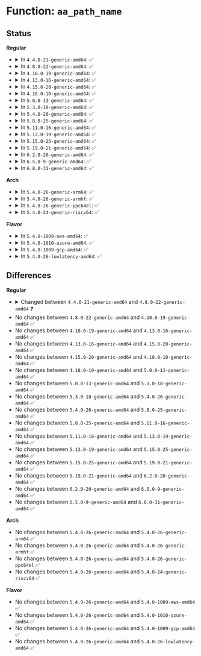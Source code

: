 # Function: <code>aa_path_name</code>

## Status
<b>Regular</b>
<ul>
<li>
<details>
<summary>In <code>4.4.0-21-generic-amd64</code>: ✅</summary>

```c
int aa_path_name(struct path * path, int flags, char * buffer, const char * * name, const char * * info, const char * disconnected)
```

```json
{
  "name": "aa_path_name",
  "collision_type": "Unique Global",
  "inline_type": "No",
  "funcs": [
    {
      "addr": 18446744071582488608,
      "name": "aa_path_name",
      "external": true,
      "loc": "security/apparmor/path.c:201",
      "file": "security/apparmor/path.c",
      "inline": "seen, unknown",
      "caller_inline": [],
      "caller_func": [
        "security/apparmor/domain.c:apparmor_bprm_set_creds",
        "security/apparmor/file.c:path_name",
        "security/apparmor/mount.c:aa_remount",
        "security/apparmor/mount.c:aa_bind_mount",
        "security/apparmor/mount.c:aa_bind_mount",
        "security/apparmor/mount.c:aa_mount_change_type",
        "security/apparmor/mount.c:aa_move_mount",
        "security/apparmor/mount.c:aa_move_mount",
        "security/apparmor/mount.c:aa_new_mount",
        "security/apparmor/mount.c:aa_new_mount",
        "security/apparmor/mount.c:aa_umount",
        "security/apparmor/mount.c:aa_pivotroot",
        "security/apparmor/mount.c:aa_pivotroot"
      ]
    }
  ],
  "symbols": [
    {
      "addr": 18446744071582488608,
      "name": "aa_path_name",
      "section": ".text",
      "bind": "STB_GLOBAL",
      "size": 905
    }
  ]
}
```
</details>
</li>
<li>
<details>
<summary>In <code>4.8.0-22-generic-amd64</code>: ✅</summary>

```c
int aa_path_name(const struct path * path, int flags, char * buffer, const char * * name, const char * * info, const char * disconnected)
```

```json
{
  "name": "aa_path_name",
  "collision_type": "Unique Global",
  "inline_type": "No",
  "funcs": [
    {
      "addr": 18446744071582721488,
      "name": "aa_path_name",
      "external": true,
      "loc": "security/apparmor/path.c:201",
      "file": "security/apparmor/path.c",
      "inline": "seen, unknown",
      "caller_inline": [],
      "caller_func": [
        "security/apparmor/domain.c:profile_onexec",
        "security/apparmor/domain.c:profile_transition",
        "security/apparmor/file.c:path_name",
        "security/apparmor/mount.c:build_pivotroot",
        "security/apparmor/mount.c:build_pivotroot",
        "security/apparmor/mount.c:aa_umount",
        "security/apparmor/mount.c:match_mnt",
        "security/apparmor/mount.c:match_mnt_path_str"
      ]
    }
  ],
  "symbols": [
    {
      "addr": 18446744071582721488,
      "name": "aa_path_name",
      "section": ".text",
      "bind": "STB_GLOBAL",
      "size": 981
    }
  ]
}
```
</details>
</li>
<li>
<details>
<summary>In <code>4.10.0-19-generic-amd64</code>: ✅</summary>

```c
int aa_path_name(const struct path * path, int flags, char * buffer, const char * * name, const char * * info, const char * disconnected)
```

```json
{
  "name": "aa_path_name",
  "collision_type": "Unique Global",
  "inline_type": "No",
  "funcs": [
    {
      "addr": 18446744071582816144,
      "name": "aa_path_name",
      "external": true,
      "loc": "security/apparmor/path.c:201",
      "file": "security/apparmor/path.c",
      "inline": "seen, unknown",
      "caller_inline": [],
      "caller_func": [
        "security/apparmor/domain.c:profile_onexec",
        "security/apparmor/domain.c:profile_transition",
        "security/apparmor/file.c:path_name",
        "security/apparmor/mount.c:build_pivotroot",
        "security/apparmor/mount.c:build_pivotroot",
        "security/apparmor/mount.c:aa_umount",
        "security/apparmor/mount.c:match_mnt",
        "security/apparmor/mount.c:match_mnt_path_str"
      ]
    }
  ],
  "symbols": [
    {
      "addr": 18446744071582816144,
      "name": "aa_path_name",
      "section": ".text",
      "bind": "STB_GLOBAL",
      "size": 981
    }
  ]
}
```
</details>
</li>
<li>
<details>
<summary>In <code>4.13.0-16-generic-amd64</code>: ✅</summary>

```c
int aa_path_name(const struct path * path, int flags, char * buffer, const char * * name, const char * * info, const char * disconnected)
```

```json
{
  "name": "aa_path_name",
  "collision_type": "Unique Global",
  "inline_type": "No",
  "funcs": [
    {
      "addr": 18446744071582903888,
      "name": "aa_path_name",
      "external": true,
      "loc": "security/apparmor/path.c:201",
      "file": "security/apparmor/path.c",
      "inline": "seen, unknown",
      "caller_inline": [],
      "caller_func": [
        "security/apparmor/domain.c:profile_onexec",
        "security/apparmor/domain.c:profile_transition",
        "security/apparmor/file.c:path_name",
        "security/apparmor/mount.c:build_pivotroot",
        "security/apparmor/mount.c:build_pivotroot",
        "security/apparmor/mount.c:aa_umount",
        "security/apparmor/mount.c:match_mnt_path_str"
      ]
    }
  ],
  "symbols": [
    {
      "addr": 18446744071582903888,
      "name": "aa_path_name",
      "section": ".text",
      "bind": "STB_GLOBAL",
      "size": 970
    }
  ]
}
```
</details>
</li>
<li>
<details>
<summary>In <code>4.15.0-20-generic-amd64</code>: ✅</summary>

```c
int aa_path_name(const struct path * path, int flags, char * buffer, const char * * name, const char * * info, const char * disconnected)
```

```json
{
  "name": "aa_path_name",
  "collision_type": "Unique Global",
  "inline_type": "No",
  "funcs": [
    {
      "addr": 18446744071583062000,
      "name": "aa_path_name",
      "external": true,
      "loc": "security/apparmor/path.c:201",
      "file": "security/apparmor/path.c",
      "inline": "seen, unknown",
      "caller_inline": [],
      "caller_func": [
        "security/apparmor/domain.c:profile_onexec",
        "security/apparmor/domain.c:profile_transition",
        "security/apparmor/file.c:path_name",
        "security/apparmor/mount.c:build_pivotroot",
        "security/apparmor/mount.c:build_pivotroot",
        "security/apparmor/mount.c:aa_umount",
        "security/apparmor/mount.c:match_mnt",
        "security/apparmor/mount.c:match_mnt_path_str"
      ]
    }
  ],
  "symbols": [
    {
      "addr": 18446744071583062000,
      "name": "aa_path_name",
      "section": ".text",
      "bind": "STB_GLOBAL",
      "size": 864
    }
  ]
}
```
</details>
</li>
<li>
<details>
<summary>In <code>4.18.0-10-generic-amd64</code>: ✅</summary>

```c
int aa_path_name(const struct path * path, int flags, char * buffer, const char * * name, const char * * info, const char * disconnected)
```

```json
{
  "name": "aa_path_name",
  "collision_type": "Unique Global",
  "inline_type": "No",
  "funcs": [
    {
      "addr": 18446744071583264160,
      "name": "aa_path_name",
      "external": true,
      "loc": "security/apparmor/path.c:201",
      "file": "security/apparmor/path.c",
      "inline": "seen, unknown",
      "caller_inline": [],
      "caller_func": [
        "security/apparmor/domain.c:profile_onexec",
        "security/apparmor/domain.c:profile_transition",
        "security/apparmor/mount.c:build_pivotroot",
        "security/apparmor/mount.c:build_pivotroot",
        "security/apparmor/mount.c:aa_umount",
        "security/apparmor/mount.c:match_mnt",
        "security/apparmor/mount.c:match_mnt_path_str"
      ]
    }
  ],
  "symbols": [
    {
      "addr": 18446744071583264160,
      "name": "aa_path_name",
      "section": ".text",
      "bind": "STB_GLOBAL",
      "size": 927
    }
  ]
}
```
</details>
</li>
<li>
<details>
<summary>In <code>5.0.0-13-generic-amd64</code>: ✅</summary>

```c
int aa_path_name(const struct path * path, int flags, char * buffer, const char * * name, const char * * info, const char * disconnected)
```

```json
{
  "name": "aa_path_name",
  "collision_type": "Unique Global",
  "inline_type": "No",
  "funcs": [
    {
      "addr": 18446744071583382016,
      "name": "aa_path_name",
      "external": true,
      "loc": "security/apparmor/path.c:201",
      "file": "security/apparmor/path.c",
      "inline": "seen, unknown",
      "caller_inline": [],
      "caller_func": [
        "security/apparmor/domain.c:profile_onexec",
        "security/apparmor/domain.c:profile_transition",
        "security/apparmor/mount.c:build_pivotroot",
        "security/apparmor/mount.c:build_pivotroot",
        "security/apparmor/mount.c:aa_umount",
        "security/apparmor/mount.c:match_mnt",
        "security/apparmor/mount.c:match_mnt_path_str"
      ]
    }
  ],
  "symbols": [
    {
      "addr": 18446744071583382016,
      "name": "aa_path_name",
      "section": ".text",
      "bind": "STB_GLOBAL",
      "size": 927
    }
  ]
}
```
</details>
</li>
<li>
<details>
<summary>In <code>5.3.0-18-generic-amd64</code>: ✅</summary>

```c
int aa_path_name(const struct path * path, int flags, char * buffer, const char * * name, const char * * info, const char * disconnected)
```

```json
{
  "name": "aa_path_name",
  "collision_type": "Unique Global",
  "inline_type": "No",
  "funcs": [
    {
      "addr": 18446744071583569520,
      "name": "aa_path_name",
      "external": true,
      "loc": "security/apparmor/path.c:197",
      "file": "security/apparmor/path.c",
      "inline": "seen, unknown",
      "caller_inline": [],
      "caller_func": [
        "security/apparmor/domain.c:profile_onexec",
        "security/apparmor/domain.c:profile_transition",
        "security/apparmor/mount.c:build_pivotroot",
        "security/apparmor/mount.c:build_pivotroot",
        "security/apparmor/mount.c:aa_umount",
        "security/apparmor/mount.c:match_mnt",
        "security/apparmor/mount.c:match_mnt_path_str"
      ]
    }
  ],
  "symbols": [
    {
      "addr": 18446744071583569520,
      "name": "aa_path_name",
      "section": ".text",
      "bind": "STB_GLOBAL",
      "size": 164
    }
  ]
}
```
</details>
</li>
<li>
<details>
<summary>In <code>5.4.0-26-generic-amd64</code>: ✅</summary>

```c
int aa_path_name(const struct path * path, int flags, char * buffer, const char * * name, const char * * info, const char * disconnected)
```

```json
{
  "name": "aa_path_name",
  "collision_type": "Unique Global",
  "inline_type": "No",
  "funcs": [
    {
      "addr": 18446744071583675296,
      "name": "aa_path_name",
      "external": true,
      "loc": "security/apparmor/path.c:197",
      "file": "security/apparmor/path.c",
      "inline": "seen, unknown",
      "caller_inline": [],
      "caller_func": [
        "security/apparmor/domain.c:profile_onexec",
        "security/apparmor/domain.c:profile_transition",
        "security/apparmor/mount.c:build_pivotroot",
        "security/apparmor/mount.c:build_pivotroot",
        "security/apparmor/mount.c:aa_umount",
        "security/apparmor/mount.c:match_mnt",
        "security/apparmor/mount.c:match_mnt_path_str"
      ]
    }
  ],
  "symbols": [
    {
      "addr": 18446744071583675296,
      "name": "aa_path_name",
      "section": ".text",
      "bind": "STB_GLOBAL",
      "size": 164
    }
  ]
}
```
</details>
</li>
<li>
<details>
<summary>In <code>5.8.0-25-generic-amd64</code>: ✅</summary>

```c
int aa_path_name(const struct path * path, int flags, char * buffer, const char * * name, const char * * info, const char * disconnected)
```

```json
{
  "name": "aa_path_name",
  "collision_type": "Unique Global",
  "inline_type": "No",
  "funcs": [
    {
      "addr": 18446744071584038400,
      "name": "aa_path_name",
      "external": true,
      "loc": "security/apparmor/path.c:197",
      "file": "security/apparmor/path.c",
      "inline": "seen, unknown",
      "caller_inline": [],
      "caller_func": [
        "security/apparmor/domain.c:profile_onexec",
        "security/apparmor/domain.c:profile_transition",
        "security/apparmor/file.c:path_name",
        "security/apparmor/mount.c:build_pivotroot",
        "security/apparmor/mount.c:build_pivotroot",
        "security/apparmor/mount.c:profile_umount",
        "security/apparmor/mount.c:match_mnt_path_str"
      ]
    }
  ],
  "symbols": [
    {
      "addr": 18446744071584038400,
      "name": "aa_path_name",
      "section": ".text",
      "bind": "STB_GLOBAL",
      "size": 164
    }
  ]
}
```
</details>
</li>
<li>
<details>
<summary>In <code>5.11.0-16-generic-amd64</code>: ✅</summary>

```c
int aa_path_name(const struct path * path, int flags, char * buffer, const char * * name, const char * * info, const char * disconnected)
```

```json
{
  "name": "aa_path_name",
  "collision_type": "Unique Global",
  "inline_type": "No",
  "funcs": [
    {
      "addr": 18446744071584157536,
      "name": "aa_path_name",
      "external": true,
      "loc": "security/apparmor/path.c:197",
      "file": "security/apparmor/path.c",
      "inline": "seen, unknown",
      "caller_inline": [],
      "caller_func": [
        "security/apparmor/domain.c:profile_onexec",
        "security/apparmor/domain.c:profile_transition",
        "security/apparmor/file.c:path_name",
        "security/apparmor/mount.c:build_pivotroot",
        "security/apparmor/mount.c:build_pivotroot",
        "security/apparmor/mount.c:profile_umount",
        "security/apparmor/mount.c:match_mnt_path_str"
      ]
    }
  ],
  "symbols": [
    {
      "addr": 18446744071584157536,
      "name": "aa_path_name",
      "section": ".text",
      "bind": "STB_GLOBAL",
      "size": 164
    }
  ]
}
```
</details>
</li>
<li>
<details>
<summary>In <code>5.13.0-19-generic-amd64</code>: ✅</summary>

```c
int aa_path_name(const struct path * path, int flags, char * buffer, const char * * name, const char * * info, const char * disconnected)
```

```json
{
  "name": "aa_path_name",
  "collision_type": "Unique Global",
  "inline_type": "No",
  "funcs": [
    {
      "addr": 18446744071584184544,
      "name": "aa_path_name",
      "external": true,
      "loc": "security/apparmor/path.c:197",
      "file": "security/apparmor/path.c",
      "inline": "seen, unknown",
      "caller_inline": [],
      "caller_func": [
        "security/apparmor/domain.c:profile_onexec",
        "security/apparmor/domain.c:profile_transition",
        "security/apparmor/file.c:path_name",
        "security/apparmor/mount.c:build_pivotroot",
        "security/apparmor/mount.c:build_pivotroot",
        "security/apparmor/mount.c:aa_umount",
        "security/apparmor/mount.c:match_mnt_path_str"
      ]
    }
  ],
  "symbols": [
    {
      "addr": 18446744071584184544,
      "name": "aa_path_name",
      "section": ".text",
      "bind": "STB_GLOBAL",
      "size": 164
    }
  ]
}
```
</details>
</li>
<li>
<details>
<summary>In <code>5.15.0-25-generic-amd64</code>: ✅</summary>

```c
int aa_path_name(const struct path * path, int flags, char * buffer, const char * * name, const char * * info, const char * disconnected)
```

```json
{
  "name": "aa_path_name",
  "collision_type": "Unique Global",
  "inline_type": "No",
  "funcs": [
    {
      "addr": 18446744071584569568,
      "name": "aa_path_name",
      "external": true,
      "loc": "security/apparmor/path.c:197",
      "file": "security/apparmor/path.c",
      "inline": "seen, unknown",
      "caller_inline": [],
      "caller_func": [
        "security/apparmor/domain.c:profile_onexec",
        "security/apparmor/domain.c:profile_transition",
        "security/apparmor/file.c:path_name",
        "security/apparmor/mount.c:build_pivotroot",
        "security/apparmor/mount.c:build_pivotroot",
        "security/apparmor/mount.c:aa_umount",
        "security/apparmor/mount.c:match_mnt_path_str"
      ]
    }
  ],
  "symbols": [
    {
      "addr": 18446744071584569568,
      "name": "aa_path_name",
      "section": ".text",
      "bind": "STB_GLOBAL",
      "size": 164
    }
  ]
}
```
</details>
</li>
<li>
<details>
<summary>In <code>5.19.0-21-generic-amd64</code>: ✅</summary>

```c
int aa_path_name(const struct path * path, int flags, char * buffer, const char * * name, const char * * info, const char * disconnected)
```

```json
{
  "name": "aa_path_name",
  "collision_type": "Unique Global",
  "inline_type": "No",
  "funcs": [
    {
      "addr": 18446744071585215424,
      "name": "aa_path_name",
      "external": true,
      "loc": "security/apparmor/path.c:197",
      "file": "security/apparmor/path.c",
      "inline": "seen, unknown",
      "caller_inline": [],
      "caller_func": [
        "security/apparmor/domain.c:profile_onexec",
        "security/apparmor/domain.c:profile_transition",
        "security/apparmor/file.c:path_name",
        "security/apparmor/mount.c:build_pivotroot",
        "security/apparmor/mount.c:build_pivotroot",
        "security/apparmor/mount.c:profile_umount",
        "security/apparmor/mount.c:match_mnt_path_str"
      ]
    }
  ],
  "symbols": [
    {
      "addr": 18446744071585215424,
      "name": "aa_path_name",
      "section": ".text",
      "bind": "STB_GLOBAL",
      "size": 180
    }
  ]
}
```
</details>
</li>
<li>
<details>
<summary>In <code>6.2.0-20-generic-amd64</code>: ✅</summary>

```c
int aa_path_name(const struct path * path, int flags, char * buffer, const char * * name, const char * * info, const char * disconnected)
```

```json
{
  "name": "aa_path_name",
  "collision_type": "Unique Global",
  "inline_type": "No",
  "funcs": [
    {
      "addr": 18446744071585947680,
      "name": "aa_path_name",
      "external": true,
      "loc": "security/apparmor/path.c:197",
      "file": "security/apparmor/path.c",
      "inline": "seen, unknown",
      "caller_inline": [],
      "caller_func": [
        "security/apparmor/domain.c:profile_onexec",
        "security/apparmor/domain.c:profile_transition",
        "security/apparmor/file.c:path_name",
        "security/apparmor/mount.c:build_pivotroot",
        "security/apparmor/mount.c:build_pivotroot",
        "security/apparmor/mount.c:profile_umount",
        "security/apparmor/mount.c:match_mnt_path_str"
      ]
    }
  ],
  "symbols": [
    {
      "addr": 18446744071585947680,
      "name": "aa_path_name",
      "section": ".text",
      "bind": "STB_GLOBAL",
      "size": 180
    }
  ]
}
```
</details>
</li>
<li>
<details>
<summary>In <code>6.5.0-9-generic-amd64</code>: ✅</summary>

```c
int aa_path_name(const struct path * path, int flags, char * buffer, const char * * name, const char * * info, const char * disconnected)
```

```json
{
  "name": "aa_path_name",
  "collision_type": "Unique Global",
  "inline_type": "No",
  "funcs": [
    {
      "addr": 18446744071586180592,
      "name": "aa_path_name",
      "external": true,
      "loc": "security/apparmor/path.c:197",
      "file": "security/apparmor/path.c",
      "inline": "seen, unknown",
      "caller_inline": [],
      "caller_func": [
        "security/apparmor/domain.c:profile_onexec",
        "security/apparmor/domain.c:profile_transition",
        "security/apparmor/file.c:path_name",
        "security/apparmor/mount.c:build_pivotroot",
        "security/apparmor/mount.c:build_pivotroot",
        "security/apparmor/mount.c:profile_umount",
        "security/apparmor/mount.c:match_mnt_path_str"
      ]
    }
  ],
  "symbols": [
    {
      "addr": 18446744071586180592,
      "name": "aa_path_name",
      "section": ".text",
      "bind": "STB_GLOBAL",
      "size": 180
    }
  ]
}
```
</details>
</li>
<li>
<details>
<summary>In <code>6.8.0-31-generic-amd64</code>: ✅</summary>

```c
int aa_path_name(const struct path * path, int flags, char * buffer, const char * * name, const char * * info, const char * disconnected)
```

```json
{
  "name": "aa_path_name",
  "collision_type": "Unique Global",
  "inline_type": "No",
  "funcs": [
    {
      "addr": 18446744071586431872,
      "name": "aa_path_name",
      "external": true,
      "loc": "security/apparmor/path.c:197",
      "file": "security/apparmor/path.c",
      "inline": "seen, unknown",
      "caller_inline": [],
      "caller_func": [
        "security/apparmor/domain.c:profile_onexec",
        "security/apparmor/domain.c:profile_transition",
        "security/apparmor/file.c:path_name",
        "security/apparmor/mount.c:build_pivotroot",
        "security/apparmor/mount.c:build_pivotroot",
        "security/apparmor/mount.c:profile_umount",
        "security/apparmor/mount.c:match_mnt_path_str"
      ]
    }
  ],
  "symbols": [
    {
      "addr": 18446744071586431872,
      "name": "aa_path_name",
      "section": ".text",
      "bind": "STB_GLOBAL",
      "size": 180
    }
  ]
}
```
</details>
</li>
</ul>
<b>Arch</b>
<ul>
<li>
<details>
<summary>In <code>5.4.0-26-generic-arm64</code>: ✅</summary>

```c
int aa_path_name(const struct path * path, int flags, char * buffer, const char * * name, const char * * info, const char * disconnected)
```

```json
{
  "name": "aa_path_name",
  "collision_type": "Unique Global",
  "inline_type": "No",
  "funcs": [
    {
      "addr": 18446603336495470208,
      "name": "aa_path_name",
      "external": true,
      "loc": "security/apparmor/path.c:197",
      "file": "security/apparmor/path.c",
      "inline": "seen, unknown",
      "caller_inline": [],
      "caller_func": [
        "security/apparmor/domain.c:profile_transition",
        "security/apparmor/mount.c:build_pivotroot",
        "security/apparmor/mount.c:build_pivotroot",
        "security/apparmor/mount.c:aa_umount",
        "security/apparmor/mount.c:match_mnt",
        "security/apparmor/mount.c:match_mnt_path_str"
      ]
    }
  ],
  "symbols": [
    {
      "addr": 18446603336495470208,
      "name": "aa_path_name",
      "section": ".text",
      "bind": "STB_GLOBAL",
      "size": 244
    }
  ]
}
```
</details>
</li>
<li>
<details>
<summary>In <code>5.4.0-26-generic-armhf</code>: ✅</summary>

```c
int aa_path_name(const struct path * path, int flags, char * buffer, const char * * name, const char * * info, const char * disconnected)
```

```json
{
  "name": "aa_path_name",
  "collision_type": "Unique Global",
  "inline_type": "No",
  "funcs": [
    {
      "addr": 3228836596,
      "name": "aa_path_name",
      "external": true,
      "loc": "security/apparmor/path.c:197",
      "file": "security/apparmor/path.c",
      "inline": "seen, unknown",
      "caller_inline": [],
      "caller_func": [
        "security/apparmor/domain.c:profile_onexec",
        "security/apparmor/domain.c:profile_transition",
        "security/apparmor/file.c:path_name",
        "security/apparmor/mount.c:build_pivotroot",
        "security/apparmor/mount.c:build_pivotroot",
        "security/apparmor/mount.c:aa_umount",
        "security/apparmor/mount.c:match_mnt",
        "security/apparmor/mount.c:match_mnt_path_str"
      ]
    }
  ],
  "symbols": [
    {
      "addr": 3228836596,
      "name": "aa_path_name",
      "section": ".text",
      "bind": "STB_GLOBAL",
      "size": 208
    }
  ]
}
```
</details>
</li>
<li>
<details>
<summary>In <code>5.4.0-26-generic-ppc64el</code>: ✅</summary>

```c
int aa_path_name(const struct path * path, int flags, char * buffer, const char * * name, const char * * info, const char * disconnected)
```

```json
{
  "name": "aa_path_name",
  "collision_type": "Unique Global",
  "inline_type": "No",
  "funcs": [
    {
      "addr": 13835058055289525056,
      "name": "aa_path_name",
      "external": true,
      "loc": "security/apparmor/path.c:197",
      "file": "security/apparmor/path.c",
      "inline": "seen, unknown",
      "caller_inline": [],
      "caller_func": [
        "security/apparmor/domain.c:profile_transition",
        "security/apparmor/mount.c:build_pivotroot",
        "security/apparmor/mount.c:build_pivotroot",
        "security/apparmor/mount.c:aa_umount",
        "security/apparmor/mount.c:match_mnt",
        "security/apparmor/mount.c:match_mnt_path_str"
      ]
    }
  ],
  "symbols": [
    {
      "addr": 13835058055289525056,
      "name": "aa_path_name",
      "section": ".text",
      "bind": "STB_GLOBAL",
      "size": 264
    }
  ]
}
```
</details>
</li>
<li>
<details>
<summary>In <code>5.4.0-24-generic-riscv64</code>: ✅</summary>

```c
int aa_path_name(const struct path * path, int flags, char * buffer, const char * * name, const char * * info, const char * disconnected)
```

```json
{
  "name": "aa_path_name",
  "collision_type": "Unique Global",
  "inline_type": "No",
  "funcs": [
    {
      "addr": 18446743936274657270,
      "name": "aa_path_name",
      "external": true,
      "loc": "security/apparmor/path.c:197",
      "file": "security/apparmor/path.c",
      "inline": "seen, unknown",
      "caller_inline": [],
      "caller_func": [
        "security/apparmor/domain.c:profile_transition",
        "security/apparmor/mount.c:build_pivotroot",
        "security/apparmor/mount.c:build_pivotroot",
        "security/apparmor/mount.c:aa_umount",
        "security/apparmor/mount.c:match_mnt",
        "security/apparmor/mount.c:match_mnt_path_str"
      ]
    }
  ],
  "symbols": [
    {
      "addr": 18446743936274657270,
      "name": "aa_path_name",
      "section": ".text",
      "bind": "STB_GLOBAL",
      "size": 164
    }
  ]
}
```
</details>
</li>
</ul>
<b>Flavor</b>
<ul>
<li>
<details>
<summary>In <code>5.4.0-1009-aws-amd64</code>: ✅</summary>

```c
int aa_path_name(const struct path * path, int flags, char * buffer, const char * * name, const char * * info, const char * disconnected)
```

```json
{
  "name": "aa_path_name",
  "collision_type": "Unique Global",
  "inline_type": "No",
  "funcs": [
    {
      "addr": 18446744071583644032,
      "name": "aa_path_name",
      "external": true,
      "loc": "security/apparmor/path.c:197",
      "file": "security/apparmor/path.c",
      "inline": "seen, unknown",
      "caller_inline": [],
      "caller_func": [
        "security/apparmor/domain.c:profile_onexec",
        "security/apparmor/domain.c:profile_transition",
        "security/apparmor/mount.c:build_pivotroot",
        "security/apparmor/mount.c:build_pivotroot",
        "security/apparmor/mount.c:aa_umount",
        "security/apparmor/mount.c:match_mnt",
        "security/apparmor/mount.c:match_mnt_path_str"
      ]
    }
  ],
  "symbols": [
    {
      "addr": 18446744071583644032,
      "name": "aa_path_name",
      "section": ".text",
      "bind": "STB_GLOBAL",
      "size": 164
    }
  ]
}
```
</details>
</li>
<li>
<details>
<summary>In <code>5.4.0-1010-azure-amd64</code>: ✅</summary>

```c
int aa_path_name(const struct path * path, int flags, char * buffer, const char * * name, const char * * info, const char * disconnected)
```

```json
{
  "name": "aa_path_name",
  "collision_type": "Unique Global",
  "inline_type": "No",
  "funcs": [
    {
      "addr": 18446744071583581088,
      "name": "aa_path_name",
      "external": true,
      "loc": "security/apparmor/path.c:197",
      "file": "security/apparmor/path.c",
      "inline": "seen, unknown",
      "caller_inline": [],
      "caller_func": [
        "security/apparmor/domain.c:profile_onexec",
        "security/apparmor/domain.c:profile_transition",
        "security/apparmor/mount.c:build_pivotroot",
        "security/apparmor/mount.c:build_pivotroot",
        "security/apparmor/mount.c:aa_umount",
        "security/apparmor/mount.c:match_mnt",
        "security/apparmor/mount.c:match_mnt_path_str"
      ]
    }
  ],
  "symbols": [
    {
      "addr": 18446744071583581088,
      "name": "aa_path_name",
      "section": ".text",
      "bind": "STB_GLOBAL",
      "size": 164
    }
  ]
}
```
</details>
</li>
<li>
<details>
<summary>In <code>5.4.0-1009-gcp-amd64</code>: ✅</summary>

```c
int aa_path_name(const struct path * path, int flags, char * buffer, const char * * name, const char * * info, const char * disconnected)
```

```json
{
  "name": "aa_path_name",
  "collision_type": "Unique Global",
  "inline_type": "No",
  "funcs": [
    {
      "addr": 18446744071583627808,
      "name": "aa_path_name",
      "external": true,
      "loc": "security/apparmor/path.c:197",
      "file": "security/apparmor/path.c",
      "inline": "seen, unknown",
      "caller_inline": [],
      "caller_func": [
        "security/apparmor/domain.c:profile_onexec",
        "security/apparmor/domain.c:profile_transition",
        "security/apparmor/mount.c:build_pivotroot",
        "security/apparmor/mount.c:build_pivotroot",
        "security/apparmor/mount.c:aa_umount",
        "security/apparmor/mount.c:match_mnt",
        "security/apparmor/mount.c:match_mnt_path_str"
      ]
    }
  ],
  "symbols": [
    {
      "addr": 18446744071583627808,
      "name": "aa_path_name",
      "section": ".text",
      "bind": "STB_GLOBAL",
      "size": 164
    }
  ]
}
```
</details>
</li>
<li>
<details>
<summary>In <code>5.4.0-26-lowlatency-amd64</code>: ✅</summary>

```c
int aa_path_name(const struct path * path, int flags, char * buffer, const char * * name, const char * * info, const char * disconnected)
```

```json
{
  "name": "aa_path_name",
  "collision_type": "Unique Global",
  "inline_type": "No",
  "funcs": [
    {
      "addr": 18446744071583725872,
      "name": "aa_path_name",
      "external": true,
      "loc": "security/apparmor/path.c:197",
      "file": "security/apparmor/path.c",
      "inline": "seen, unknown",
      "caller_inline": [],
      "caller_func": [
        "security/apparmor/domain.c:profile_onexec",
        "security/apparmor/domain.c:profile_transition",
        "security/apparmor/mount.c:build_pivotroot",
        "security/apparmor/mount.c:build_pivotroot",
        "security/apparmor/mount.c:aa_umount",
        "security/apparmor/mount.c:match_mnt",
        "security/apparmor/mount.c:match_mnt_path_str"
      ]
    }
  ],
  "symbols": [
    {
      "addr": 18446744071583725872,
      "name": "aa_path_name",
      "section": ".text",
      "bind": "STB_GLOBAL",
      "size": 164
    }
  ]
}
```
</details>
</li>
</ul>

## Differences
<b>Regular</b>
<ul>
<li>
<details>
<summary>Changed between <code>4.4.0-21-generic-amd64</code> and <code>4.8.0-22-generic-amd64</code> ❓</summary>
<ul>
<li>
<b>Param type changed. </b>
<code>struct path * path</code> ➡️ <code>const struct path * path</code>
</li>
</ul>
</details>
</li>
<li>
No changes between <code>4.8.0-22-generic-amd64</code> and <code>4.10.0-19-generic-amd64</code> ✅
</li>
<li>
No changes between <code>4.10.0-19-generic-amd64</code> and <code>4.13.0-16-generic-amd64</code> ✅
</li>
<li>
No changes between <code>4.13.0-16-generic-amd64</code> and <code>4.15.0-20-generic-amd64</code> ✅
</li>
<li>
No changes between <code>4.15.0-20-generic-amd64</code> and <code>4.18.0-10-generic-amd64</code> ✅
</li>
<li>
No changes between <code>4.18.0-10-generic-amd64</code> and <code>5.0.0-13-generic-amd64</code> ✅
</li>
<li>
No changes between <code>5.0.0-13-generic-amd64</code> and <code>5.3.0-18-generic-amd64</code> ✅
</li>
<li>
No changes between <code>5.3.0-18-generic-amd64</code> and <code>5.4.0-26-generic-amd64</code> ✅
</li>
<li>
No changes between <code>5.4.0-26-generic-amd64</code> and <code>5.8.0-25-generic-amd64</code> ✅
</li>
<li>
No changes between <code>5.8.0-25-generic-amd64</code> and <code>5.11.0-16-generic-amd64</code> ✅
</li>
<li>
No changes between <code>5.11.0-16-generic-amd64</code> and <code>5.13.0-19-generic-amd64</code> ✅
</li>
<li>
No changes between <code>5.13.0-19-generic-amd64</code> and <code>5.15.0-25-generic-amd64</code> ✅
</li>
<li>
No changes between <code>5.15.0-25-generic-amd64</code> and <code>5.19.0-21-generic-amd64</code> ✅
</li>
<li>
No changes between <code>5.19.0-21-generic-amd64</code> and <code>6.2.0-20-generic-amd64</code> ✅
</li>
<li>
No changes between <code>6.2.0-20-generic-amd64</code> and <code>6.5.0-9-generic-amd64</code> ✅
</li>
<li>
No changes between <code>6.5.0-9-generic-amd64</code> and <code>6.8.0-31-generic-amd64</code> ✅
</li>
</ul>
<b>Arch</b>
<ul>
<li>
No changes between <code>5.4.0-26-generic-amd64</code> and <code>5.4.0-26-generic-arm64</code> ✅
</li>
<li>
No changes between <code>5.4.0-26-generic-amd64</code> and <code>5.4.0-26-generic-armhf</code> ✅
</li>
<li>
No changes between <code>5.4.0-26-generic-amd64</code> and <code>5.4.0-26-generic-ppc64el</code> ✅
</li>
<li>
No changes between <code>5.4.0-26-generic-amd64</code> and <code>5.4.0-24-generic-riscv64</code> ✅
</li>
</ul>
<b>Flavor</b>
<ul>
<li>
No changes between <code>5.4.0-26-generic-amd64</code> and <code>5.4.0-1009-aws-amd64</code> ✅
</li>
<li>
No changes between <code>5.4.0-26-generic-amd64</code> and <code>5.4.0-1010-azure-amd64</code> ✅
</li>
<li>
No changes between <code>5.4.0-26-generic-amd64</code> and <code>5.4.0-1009-gcp-amd64</code> ✅
</li>
<li>
No changes between <code>5.4.0-26-generic-amd64</code> and <code>5.4.0-26-lowlatency-amd64</code> ✅
</li>
</ul>
